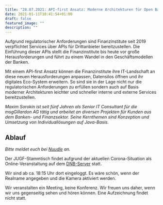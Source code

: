```yaml
---
title: "28.07.2021: API-first Ansatz: Moderne Architekturen für Open Banking APIs"
date: 2021-01-11T10:41:54+01:00
draft: false
featured_image: ""
description: ""
---
```


Aufgrund regulatorischer Anforderungen sind Finanzinstitute seit 2019 verpflichtet Services über APIs für Drittanbieter bereitzustellen. Die Einführung dieser APIs stellt die Finanzinstitute bis heute vor große Herausforderungen und führt zu einem Wandel in den Geschäftsmodellen der Banken. 

Mit einem API-first Ansatz können die Finanzinstitute ihre IT-Landschaft an diese neuen Herausforderungen anpassen, Datensilos öffnen und ihr digitales Eco-System erweitern. So sind sie in der Lage nicht nur die regulatorischen Anforderungen zu erfüllen sondern auch auf Basis moderner Architekturen leichter und schneller interne und externe Services bereitzustellen.

*Maxim Sorokin ist seit fünf Jahren als Senior IT Consultant für die msgGillardon AG tätig und arbeitet an diversen Projekten für Kunden aus dem Banken- und Finanzsektor.
Seine Kernthemen sind Konzeption und Umsetzung von Individuallösungen auf Java-Basis.*

## Ablauf 

_Bitte meldet euch bei [Nuudle](https://nuudel.digitalcourage.de/dhEBOUTCPxCLGejU) an._

Der JUGF-Stammtisch findet aufgrund der aktuellen Corona-Situation als Online-Veranstaltung auf dem [DNB-Server](http://meet.dnb.de/raum/jugfmeeting) statt.

Wir sind ab ca. 18:15 Uhr dort eingeloggt. Es wäre schön, wenn der Realname angegeben und die Kamera aktiviert werden.

Wir veranstalten ein Meeting, keine Konferenz. Wir freuen uns daher, wenn wir uns gegenseitig sehen und hören können.
Eine Aufzeichnung findet nicht statt.